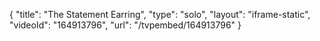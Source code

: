 {
    "title": "The Statement Earring",
    "type": "solo",
    "layout": "iframe-static",
    "videoId": "164913796",
    "url": "\/tvpembed\/164913796"
}
